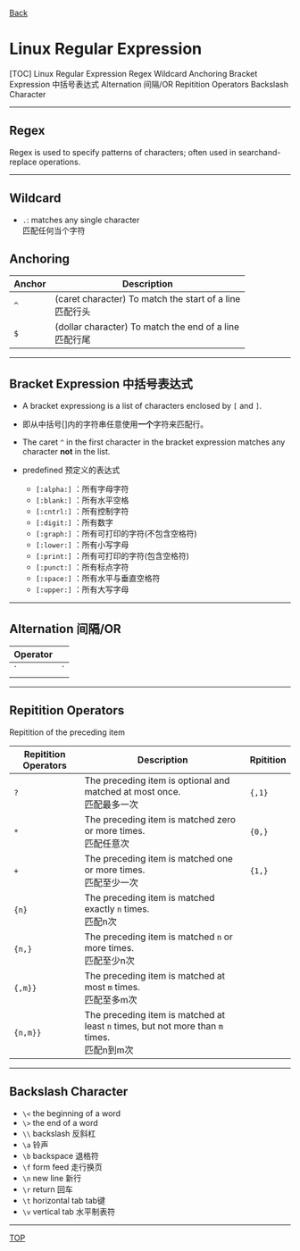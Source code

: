 [Back](../index.md)

# Linux Regular Expression

[TOC]
Linux Regular Expression
Regex
Wildcard
Anchoring
Bracket Expression 中括号表达式
Alternation 间隔/OR
Repitition Operators
Backslash Character

---

## Regex

Regex is used to specify patterns of characters; often used in searchand-replace operations.

---

## Wildcard

- `.`: matches any single character<br>匹配任何当个字符

## Anchoring

|Anchor|Description|
|---|---|
|`^`|(caret character) To match the start of a line<br>匹配行头|
|`$`|(dollar character) To match the end of a line<br>匹配行尾|

---

## Bracket Expression 中括号表达式

- A bracket expressiong is a list of characters enclosed by `[` and `]`.

- 即从中括号[]内的字符串任意使用**一个**字符来匹配行。

- The caret `^` in the first character in the bracket expression matches any character **not** in the list.

- predefined 预定义的表达式
    - `[:alpha:]` ：所有字母字符
    - `[:blank:]` ：所有水平空格
    - `[:cntrl:]` ：所有控制字符
    - `[:digit:]` ：所有数字
    - `[:graph:]` ：所有可打印的字符(不包含空格符)
    - `[:lower:]` ：所有小写字母
    - `[:print:]` ：所有可打印的字符(包含空格符)
    - `[:punct:]` ：所有标点字符
    - `[:space:]` ：所有水平与垂直空格符
    - `[:upper:]` ：所有大写字母

---

## Alternation 间隔/OR

|Operator||
|---|---|
|`|`|OR operator, to match any string matching either alternate expression.<br>或运算符|

---

## Repitition Operators

Repitition of the preceding item

|Repitition Operators|Description|Rpitition|
|---|---|---|
|`?`|The preceding item is optional and matched at most once.<br>匹配最多一次|`{,1}`|
|`*`|The preceding item is matched zero or more times.<br>匹配任意次|`{0,}`|
|`+`|The preceding item is matched one or more times.<br>匹配至少一次|`{1,}`|
|`{n}`|The preceding item is matched exactly `n` times.<br>匹配n次||
|`{n,}`|The preceding item is matched `n` or more times.<br>匹配至少n次||
|`{,m}}`|The preceding item is matched at most `m` times.<br>匹配至多m次||
|`{n,m}}`|The preceding item is matched at least `n` times, but not more than `m` times.<br>匹配n到m次||

---

## Backslash Character

- `\<` the beginning of a word
- `\>` the end of a word
- `\\` backslash 反斜杠
- `\a` 铃声
- `\b` backspace 退格符
- `\f` form feed 走行换页
- `\n` new line 新行
- `\r` return 回车
- `\t` horizontal tab tab键
- `\v` vertical tab 水平制表符

---

[TOP](#linux-regular-expression)
